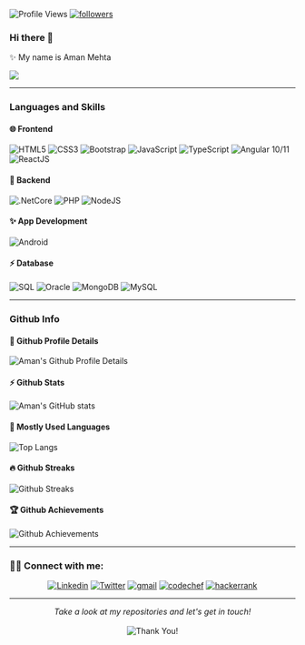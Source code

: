 <p align="left"> 
 <img src="https://komarev.com/ghpvc/?username=aman4411&label=Profile%20views&color=0e75b6&style=flat" alt="Profile Views" /> 
  <a href="https://github.com/simran2104">
    <img alt="followers" title="Follow me on Github" src="https://img.shields.io/github/followers/aman4411?color=236ad3&labelColor=1155ba&style=for-the-  badge&logo=github&label=Follow"/>
 </a>
</p>


### Hi there 👋  

✨ My name is Aman Mehta   
 

 <img src="https://readme-typing-svg.herokuapp.com/?lines=Full%20Stack%20Developer;Java%20Programmer;Android%20Developer&width=500&height=50">


-----------------------------


### Languages and Skills

 #### 🌐 Frontend

 ![HTML5](https://img.shields.io/badge/HTML5-E34F26?style=for-the-badge&logo=html5&logoColor=white)
 ![CSS3](https://img.shields.io/badge/CSS3-1572B6?style=for-the-badge&logo=css3&logoColor=white)
 ![Bootstrap](https://img.shields.io/badge/Bootstrap-563D7C?style=for-the-badge&logo=bootstrap&logoColor=white)
 ![JavaScript](https://img.shields.io/badge/JavaScript-F7DF1E?style=for-the-badge&logo=javascript&logoColor=black)
 ![TypeScript](https://img.shields.io/badge/TypeScript-007ACC?style=for-the-badge&logo=typescript&logoColor=white)
 ![Angular 10/11](https://img.shields.io/badge/Angular-DD0031?style=for-the-badge&logo=angular&logoColor=white)
 ![ReactJS](https://img.shields.io/badge/React-20232A?style=for-the-badge&logo=react&logoColor=61DAFB)

 
 #### 🚀 Backend
 
 ![.NetCore](https://img.shields.io/badge/.Net_Core-8a2be2?style=for-the-badge&logo=.net-core&logoColor=white)
 ![PHP](https://img.shields.io/badge/PHP-7377ad?style=for-the-badge&logo=php&logoColor=white)
 ![NodeJS](https://img.shields.io/badge/Node.js-339933?style=for-the-badge&logo=nodedotjs&logoColor=white) 

 #### ✨ App Development
 
 ![Android](https://img.shields.io/badge/Android-a4c639?style=for-the-badge&logo=android&logoColor=white)

 #### ⚡ Database
 ![SQL](https://img.shields.io/badge/Microsoft_SQL_Server-CC2927?style=for-the-badge&logo=microsoft-sql-server&logoColor=white)
 ![Oracle](https://img.shields.io/badge/Oracle-E34545?style=for-the-badge&logo=oracle&logoColor=white)
 ![MongoDB](https://img.shields.io/badge/MongoDB-4EA94B?style=for-the-badge&logo=mongodb&logoColor=white) 
 ![MySQL](https://img.shields.io/badge/MySQL-00000F?style=for-the-badge&logo=mysql&logoColor=orange)
 
------------------------------

### Github Info 

 #### 🔎 Github Profile Details
 ![Aman's Github Profile Details](https://github-profile-summary-cards.vercel.app/api/cards/profile-details?username=aman4411&theme=vue)

 #### ⚡ Github Stats
 ![Aman's GitHub stats](https://github-readme-stats.vercel.app/api?username=aman4411&show_icons=true&locale=en&theme=vue)
 
 #### 🚀 Mostly Used Languages
 ![Top Langs](https://github-readme-stats.vercel.app/api/top-langs?username=aman4411&show_icons=true&locale=en&layout=compact&theme=vue)
 
 #### 🔥 Github Streaks
 ![Github Streaks](https://github-readme-streak-stats.herokuapp.com/?user=aman4411&theme=vue&hide_border=true&stroke=0000&background=FFFFFF&ring=e05397&fire=e05397&currStreakLabel=e05397)
 
 #### 🏆 Github Achievements
 ![Github Achievements](https://github-profile-trophy.vercel.app/?username=aman4411&margin-w=5&theme=vue)
 
--------------------------------- 

### 🙋‍♂️ Connect with me:
<p align="center">
  <a href="https://www.linkedin.com/in/aman4411/"><img alt="Linkedin" title="Linkedin" src="https://img.shields.io/badge/-linkedin-%230077B5?style=for-the-badge&logo=linkedin&logoColor=white"/></a>
  <a href="https://twitter.com/its_aman_mehta"><img alt="Twitter" title="Twitter" src="https://img.shields.io/badge/-Twitter-1DA1F2?style=for-the-badge&logo=twitter&logoColor=white"/></a>
  <a href="mailto:amanmehta4411@gmail.com"><img alt="gmail" title="gmail" src="https://img.shields.io/badge/-gmail-f53c20?style=for-the-badge&logo=gmail&logoColor=white"/></a>
  <a href="https://www.codechef.com/users/aman4411"><img alt="codechef" title="codechef" src="https://img.shields.io/badge/-codechef-935F31?style=for-the-badge&logo=codechef&logoColor=white"/></a>
  <a href="https://www.hackerrank.com/its_aman_mehta"><img alt="hackerrank" title="hackerrank" src="https://img.shields.io/badge/-hackerrank-0ec950?style=for-the-badge&logo=hackerrank&logoColor=white"/></a>
</p>

 <hr>
<p align="center">
    <i>Take a look at my repositories and let's get in touch!</i><br><br>
   <img alt="Thank You!" title="Thank You" src="https://img.shields.io/badge/Thank-You-ff69b4.svg"/>
</p>
